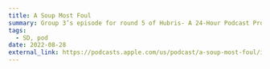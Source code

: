 ```yaml
---
title: A Soup Most Foul
summary: Group 3’s episode for round 5 of Hubris- A 24-Hour Podcast Project. I was the sound designer and dialogue editor. There’s nothing funnier to me than a well-timed “thud” sound effect.
tags:
  - SD, pod
date: 2022-08-28
external_link: https://podcasts.apple.com/us/podcast/a-soup-most-foul/id1545216685?i=1000577567942
---
```

